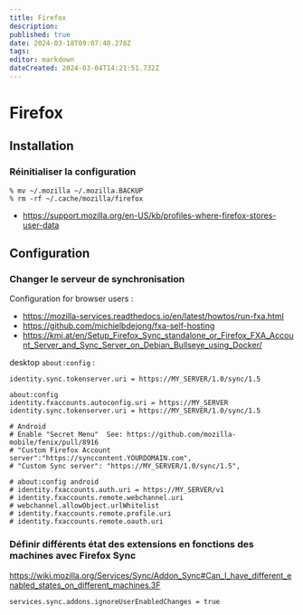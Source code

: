 ```yaml
---
title: Firefox
description: 
published: true
date: 2024-03-18T09:07:40.278Z
tags: 
editor: markdown
dateCreated: 2024-03-04T14:21:51.732Z
---
```


# Firefox

## Installation

### Réinitialiser la configuration

```shell
% mv ~/.mozilla ~/.mozilla.BACKUP
% rm -rf ~/.cache/mozilla/firefox
```

- <https://support.mozilla.org/en-US/kb/profiles-where-firefox-stores-user-data>

## Configuration

### Changer le serveur de synchronisation

Configuration for browser users :

- <https://mozilla-services.readthedocs.io/en/latest/howtos/run-fxa.html>
- <https://github.com/michielbdejong/fxa-self-hosting>
- <https://kmj.at/en/Setup_Firefox_Sync_standalone_or_Firefox_FXA_Account_Server_and_Sync_Server_on_Debian_Bullseye_using_Docker/>

desktop `about:config` :
```
identity.sync.tokenserver.uri = https://MY_SERVER/1.0/sync/1.5
```

```
about:config 
identity.fxaccounts.autoconfig.uri = https://MY_SERVER
identity.sync.tokenserver.uri = https://MY_SERVER/1.0/sync/1.5

# Android
# Enable "Secret Menu"  See: https://github.com/mozilla-mobile/fenix/pull/8916
# "Custom Firefox Account server":"https://synccontent.YOURDOMAIN.com",
# "Custom Sync server": "https://MY_SERVER/1.0/sync/1.5",
  
# about:config android
# identity.fxaccounts.auth.uri = https://MY_SERVER/v1
# identity.fxaccounts.remote.webchannel.uri
# webchannel.allowObject.urlWhitelist
# identity.fxaccounts.remote.profile.uri
# identity.fxaccounts.remote.oauth.uri
```

### Définir différents état des extensions en fonctions des machines avec Firefox Sync

<https://wiki.mozilla.org/Services/Sync/Addon_Sync#Can_I_have_different_enabled_states_on_different_machines.3F>

```
services.sync.addons.ignoreUserEnabledChanges = true
```